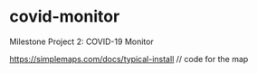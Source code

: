 # covid-monitor
Milestone Project 2: COVID-19 Monitor

https://simplemaps.com/docs/typical-install
// code for the map

